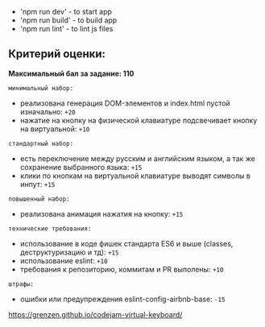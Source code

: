 - 'npm run dev' - to start app
- 'npm run build' - to build app
- 'npm run lint' - to lint js files

## Критерий оценки:
**Максимальный бал за задание: 110**

`минимальный набор:`
- реализована генерация DOM-элементов и index.html пустой изначально: `+20`
- нажатие на кнопку на физической клавиатуре подсвечивает кнопку на виртуальной: `+10`

`стандартный набор:`
- есть переключение между русским и английским языком, а так же сохранение выбранного языка: `+15`
- клики по кнопкам на виртуальной клавиатуре выводят символы в инпут: `+15`

`повышенный набор:`
- реализована анимация нажатия на кнопку: `+15`

`технические требования:`
- использование в коде фишек стандарта ES6 и выше (classes, деструктуризацию и тд): `+15`
- использование eslint: `+10`
- требования к репозиторию, коммитам и PR выполены: `+10`

`штрафы:`
- ошибки или предупреждения eslint-config-airbnb-base: `-15`

https://grenzen.github.io/codejam-virtual-keyboard/
